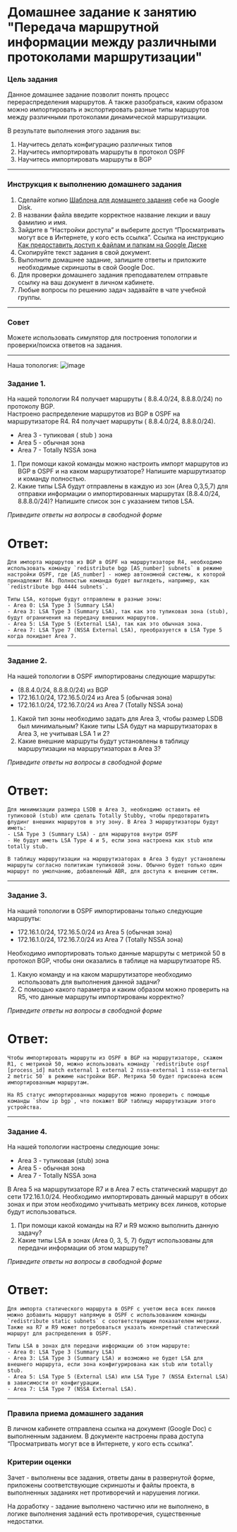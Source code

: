 # Домашнее задание к занятию "Передача маршрутной информации между различными протоколами маршрутизации"

### Цель задания

Данное домашнее задание позволит понять процесс перераспределения маршрутов. А также разобраться, каким образом можно импортировать и экспортировать разные типы маршрутов между различными протоколами динамической маршрутизации.

В результате выполнения этого задания вы:
1) Научитесь делать конфигурацию различных типов
2) Научитесь импортировать маршруты в протокол OSPF
3) Научитесь импортировать маршруты в BGP

------

### Инструкция к выполнению домашнего задания

1. Сделайте копию [Шаблона для домашнего задания](https://docs.google.com/document/d/1youKpKm_JrC0UzDyUslIZW2E2bIv5OVlm_TQDvH5Pvs/edit) себе на Google Disk.
2. В названии файла введите корректное название лекции и вашу фамилию и имя.
3. Зайдите в “Настройки доступа” и выберите доступ “Просматривать могут все в Интернете, у кого есть ссылка”.  Ссылка на инструкцию [Как предоставить доступ к файлам и папкам на Google Диске](https://support.google.com/docs/answer/2494822?hl=ru&co=GENIE.Platform%3DDesktop)
4. Скопируйте текст задания в свой документ.
5. Выполните домашнее задание, запишите ответы и приложите необходимые скриншоты в свой Google Doc.
6. Для проверки домашнего задания преподавателем отправьте ссылку на ваш документ в личном кабинете.
7. Любые вопросы по решению задач задавайте в чате учебной группы.

---

### Совет
Можете использовать симулятор для построения топологии и проверки/поиска ответов на задания. 

------

Наша топология:
![image](https://user-images.githubusercontent.com/51816695/154713259-4202c075-9223-441f-bdba-f81895cd6690.png)

### Задание 1. 

На нашей топологии  R4 получает маршруты ( 8.8.4.0/24, 8.8.8.0/24) по протоколу BGP.  
Настроено распределение маршрутов из BGP в OSPF на маршрутизаторе R4. R4 получает маршруты ( 8.8.4.0/24, 8.8.8.0/24).  
- Area 3 - тупиковая ( stub ) зона
- Area 5 - обычная зона
- Area 7 - Totally NSSA зона

1) При помощи какой команды можно настроить импорт маршрутов из BGP в OSPF и на каком маршрутизаторе? Напишите маршрутизатор и команду полностью.
2) Какие типы LSA будут отправлены в каждую из зон (Area 0,3,5,7) для отправки информации о импортированных маршрутах (8.8.4.0/24, 8.8.8.0/24)? Напишите список зон с указанием типов LSA.

*Приведите ответы на вопросы в свободной форме*
# Ответ:
```
Для импорта маршрутов из BGP в OSPF на маршрутизаторе R4, необходимо использовать команду `redistribute bgp [AS_number] subnets` в режиме настройки OSPF, где [AS_number] - номер автономной системы, к которой принадлежит R4. Полностью команда будет выглядеть, например, как `redistribute bgp 4444 subnets`.

Типы LSA, которые будут отправлены в разные зоны:
- Area 0: LSA Type 3 (Summary LSA)
- Area 3: LSA Type 3 (Summary LSA), так как это тупиковая зона (stub), будут ограничения на передачу внешних маршрутов.
- Area 5: LSA Type 5 (External LSA), так как это обычная зона.
- Area 7: LSA Type 7 (NSSA External LSA), преобразуется в LSA Type 5 когда покидает Area 7.
```

------

### Задание 2.

На нашей топологии в OSPF импортированы следующие маршруты:
- (8.8.4.0/24, 8.8.8.0/24) из BGP
- 172.16.1.0/24, 172.16.5.0/24 из Area 5 (обычная зона)
- 172.16.1.0/24, 172.16.7.0/24 из Area 7 (Totally NSSA зона)

1) Какой тип зоны необходимо задать для Area 3, чтобы размер LSDB был минимальным? Какие типы LSA будут на маршрутизаторах в Area 3, не учитывая LSA 1 и 2? 
2) Какие внешние маршруты будут установлены в таблицу маршрутизации на маршрутизаторах в Area 3?

*Приведите ответы на вопросы в свободной форме*
# Ответ:
```
Для минимизации размера LSDB в Area 3, необходимо оставить её тупиковой (stub) или сделать Totally Stubby, чтобы предотвратить флудинг внешних маршрутов в эту зону. В Area 3 маршрутизаторы будут иметь:
- LSA Type 3 (Summary LSA) - для маршрутов внутри OSPF
- Не будут иметь LSA Type 4 и 5, если зона настроена как stub или totally stub.

В таблицу маршрутизации на маршрутизаторах в Area 3 будут установлены маршруты согласно политикам тупиковой зоны. Обычно будет только один маршрут по умолчанию, добавленный ABR, для доступа к внешним сетям.
```

------

### Задание 3.

На нашей топологии в OSPF импортированы только следующие маршруты:
- 172.16.1.0/24, 172.16.5.0/24 из Area 5 (обычная зона)
- 172.16.1.0/24, 172.16.7.0/24 из Area 7 (Totally NSSA зона)

Необходимо импортировать только данные маршруты  с метрикой 50 в протокол BGP, чтобы они оказались в таблице на маршрутизаторе R5.

1) Какую команду и на каком маршрутизаторе необходимо использовать для выполнения данной задачи? 
2) С помощью какого параметра и каким образом можно проверить на R5, что данные маршруты импортированы корректно?

*Приведите ответы на вопросы в свободной форме*
# Ответ:
```
Чтобы импортировать маршруты из OSPF в BGP на маршрутизаторе, скажем R1, с метрикой 50, можно использовать команду `redistribute ospf [process_id] match external 1 external 2 nssa-external 1 nssa-external 2 metric 50` в режиме настройки BGP. Метрика 50 будет присвоена всем импортированным маршрутам.

На R5 статус импортированных маршрутов можно проверить с помощью команды `show ip bgp`, что покажет BGP таблицу маршрутизации этого устройства.
```
------

### Задание 4.

На нашей топологии настроены следующие зоны:
- Area 3 - тупиковая (stub) зона
- Area 5 - обычная зона
- Area 7 - Totally NSSA зона

В Area 5 на маршрутизаторе R7 и в Area 7 есть статический маршрут до сети 172.16.1.0/24. Необходимо импортировать данный маршрут в обоих зонах и при этом необходимо учитывать метрику всех линков, которые будут использоваться. 

1) При помощи какой команды на R7 и R9 можно выполнить данную задачу? 
2) Какие типы LSA в зонах (Area 0, 3, 5, 7) будут использованы для передачи информации об этом маршруте? 

*Приведите ответы на вопросы в свободной форме*
# Ответ:
```
Для импорта статического маршрута в OSPF с учетом веса всех линков можно добавить маршрут напрямую в OSPF с использованием команды `redistribute static subnets` с соответствующим показателем метрики. Также на R7 и R9 может потребоваться указать конкретный статический маршрут для распределения в OSPF.

Типы LSA в зонах для передачи информации об этом маршруте:
- Area 0: LSA Type 3 (Summary LSA)
- Area 3: LSA Type 3 (Summary LSA) и возможно не будет LSA для внешнего маршрута, если зона конфигурирована как stub или totally stub.
- Area 5: LSA Type 5 (External LSA) или LSA Type 7 (NSSA External LSA) в зависимости от конфигурации.
- Area 7: LSA Type 7 (NSSA External LSA).
```

------

### Правила приема домашнего задания

В личном кабинете отправлена ссылка на документ (Google Doc) с выполненным заданием. В документе настроены права доступа “Просматривать могут все в Интернете, у кого есть ссылка”.

### Критерии оценки

Зачет - выполнены все задания, ответы даны в развернутой форме, приложены соответствующие скриншоты и файлы проекта, в выполненных заданиях нет противоречий и нарушения логики.

На доработку - задание выполнено частично или не выполнено, в логике выполнения заданий есть противоречия, существенные недостатки.
